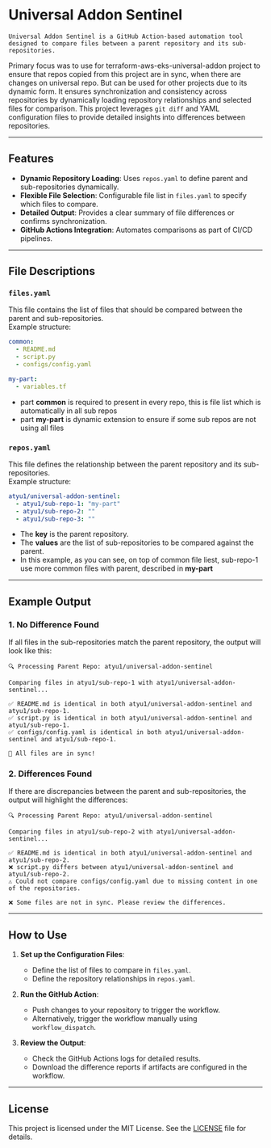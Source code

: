 # Universal Addon Sentinel

    Universal Addon Sentinel is a GitHub Action-based automation tool designed to compare files between a parent repository and its sub-repositories. 
Primary focus was to use for terraform-aws-eks-universal-addon project to ensure that repos copied from this project are in sync, when there are changes on universal repo. But can be used for other projects due to its dynamic form.
It ensures synchronization and consistency across repositories by dynamically loading repository relationships and selected files for comparison. This project leverages `git diff` and YAML configuration files to provide detailed insights into differences between repositories.

---

## Features

- **Dynamic Repository Loading**: Uses `repos.yaml` to define parent and sub-repositories dynamically.
- **Flexible File Selection**: Configurable file list in `files.yaml` to specify which files to compare.
- **Detailed Output**: Provides a clear summary of file differences or confirms synchronization.
- **GitHub Actions Integration**: Automates comparisons as part of CI/CD pipelines.

---

## File Descriptions

### `files.yaml`
This file contains the list of files that should be compared between the parent and sub-repositories.  
Example structure:

```yaml
common:
  - README.md
  - script.py
  - configs/config.yaml

my-part:
  - variables.tf
```

- part **common** is required to present in every repo, this is file list which is automatically in all sub repos
- part **my-part** is dynamic extension to ensure if some sub repos are not using all files

### `repos.yaml`
This file defines the relationship between the parent repository and its sub-repositories.  
Example structure:

```yaml
atyu1/universal-addon-sentinel:
  - atyu1/sub-repo-1: "my-part"
  - atyu1/sub-repo-2: ""
  - atyu1/sub-repo-3: ""
```

- The **key** is the parent repository.
- The **values** are the list of sub-repositories to be compared against the parent.
- In this example, as you can see, on top of common file liest, sub-repo-1 use more common files with parent, described in **my-part**

---

## Example Output

### 1. **No Difference Found**
If all files in the sub-repositories match the parent repository, the output will look like this:
```
🔍 Processing Parent Repo: atyu1/universal-addon-sentinel

Comparing files in atyu1/sub-repo-1 with atyu1/universal-addon-sentinel...

✅ README.md is identical in both atyu1/universal-addon-sentinel and atyu1/sub-repo-1.
✅ script.py is identical in both atyu1/universal-addon-sentinel and atyu1/sub-repo-1.
✅ configs/config.yaml is identical in both atyu1/universal-addon-sentinel and atyu1/sub-repo-1.

🎉 All files are in sync!
```

### 2. **Differences Found**
If there are discrepancies between the parent and sub-repositories, the output will highlight the differences:
```
🔍 Processing Parent Repo: atyu1/universal-addon-sentinel

Comparing files in atyu1/sub-repo-2 with atyu1/universal-addon-sentinel...

✅ README.md is identical in both atyu1/universal-addon-sentinel and atyu1/sub-repo-2.
❌ script.py differs between atyu1/universal-addon-sentinel and atyu1/sub-repo-2.
⚠️ Could not compare configs/config.yaml due to missing content in one of the repositories.

❌ Some files are not in sync. Please review the differences.
```

---

## How to Use

1. **Set up the Configuration Files**:
   - Define the list of files to compare in `files.yaml`.
   - Define the repository relationships in `repos.yaml`.

2. **Run the GitHub Action**:
   - Push changes to your repository to trigger the workflow.
   - Alternatively, trigger the workflow manually using `workflow_dispatch`.

3. **Review the Output**:
   - Check the GitHub Actions logs for detailed results.
   - Download the difference reports if artifacts are configured in the workflow.

---

## License
This project is licensed under the MIT License. See the [LICENSE](LICENSE) file for details.
